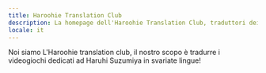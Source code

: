 ```yaml
---
title: Haroohie Translation Club
description: La homepage dell'Haroohie Translation Club, traduttori dei giochi su Haruhi Suzumiya
locale: it
---
```


Noi siamo L'Haroohie translation club, il nostro scopo è tradurre i videogiochi dedicati ad Haruhi Suzumiya in svariate lingue!
